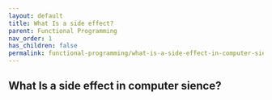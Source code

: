 ```yaml
---
layout: default
title: What Is a side effect?
parent: Functional Programming
nav_order: 1
has_children: false
permalink: functional-programming/what-is-a-side-effect-in-computer-sience
---
```


## What Is a side effect in computer sience?